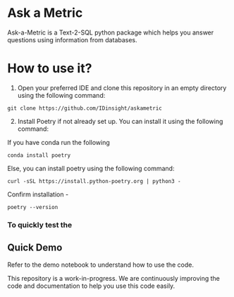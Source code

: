 # Ask a Metric

Ask-a-Metric is a Text-2-SQL python package which helps you answer questions using information from databases.

# How to use it?

1. Open your preferred IDE and clone this repository in an empty directory using the following command:

```
git clone https://github.com/IDinsight/askametric
```

2. Install Poetry if not already set up. You can install it using the following command:

If you have conda run the following

```
conda install poetry
```

Else, you can install poetry using the following command:

```
curl -sSL https://install.python-poetry.org | python3 -
```

Confirm installation -

```
poetry --version
```

### To quickly test the

## Quick Demo

Refer to the demo notebook to understand how to use the code.

This repository is a work-in-progress. We are continuously improving the code and documentation to help you use this code easily.

```

```
